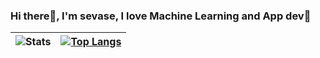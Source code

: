 ### Hi there👋, I'm sevase, I love Machine Learning and App dev🌱

<!--
**SeVaSe/SeVaSe** is a ✨ _special_ ✨ repository because its `README.md` (this file) appears on your GitHub profile.

Here are some ideas to get you started:

- 🔭 I’m currently working on ...
- 🌱 I’m currently learning ...
- 👯 I’m looking to collaborate on ...
- 🤔 I’m looking for help with ...
- 💬 Ask me about ...
- 📫 How to reach me: ...
- 😄 Pronouns: ...
- ⚡ Fun fact: ...
-->
| ![Stats](https://github-readme-stats.vercel.app/api?username=SeVaSe&show_icons=true&count_private=true&theme=gotham&border_radius=30&include_all_commits=true) | [![Top Langs](https://github-readme-stats.vercel.app/api/top-langs/?username=SeVaSe&layout=compact&theme=gotham&border_radius=30&hide=pascal,c,jupyter%20notebook)](https://github.com/testpassword/github-readme-stats) |
|---|---|

